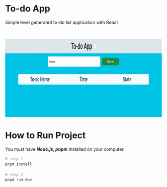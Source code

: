 # To-do App
<p align="justify">Simple level generated to-do list application with React</p>
<br>

![App image](../image/to-do-app.gif)

# How to Run Project
<p align="justify">You must have <b><i>Node.js, pnpm</i></b> installed on your computer.</p>

```bash
# step 1
pnpm install

# step 2
pnpm run dev
```
